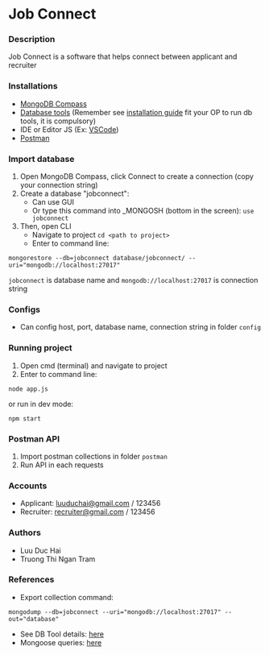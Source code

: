 # Job Connect

### Description
Job Connect is a software that helps connect between applicant and recruiter

### Installations
- [MongoDB Compass](https://www.mongodb.com/try/download/community) 
- [Database tools](https://www.mongodb.com/docs/database-tools/) (Remember see [installation guide](https://www.mongodb.com/docs/database-tools/installation/installation/) fit your OP to run db tools, it is compulsory)
- IDE or Editor JS (Ex: [VSCode](https://code.visualstudio.com/download))
- [Postman](https://www.postman.com/downloads/)

### Import database
1. Open MongoDB Compass, click Connect to create a connection (copy your connection string)
2. Create a database "jobconnect":
    - Can use GUI
    - Or type this command into _MONGOSH (bottom in the screen):
    `use jobconnect`
3. Then, open CLI 
    - Navigate to project `cd <path to project>`
    - Enter to command line: 
```
mongorestore --db=jobconnect database/jobconnect/ --uri="mongodb://localhost:27017"
```
`jobconnect` is database name and `mongodb://localhost:27017` is connection string

### Configs
- Can config host, port, database name, connection string in folder `config`

### Running project
1. Open cmd (terminal) and navigate to project
2. Enter to command line: 
```
node app.js
```
or run in dev mode:
```
npm start
```

### Postman API
1. Import postman collections in folder `postman`
2. Run API in each requests

### Accounts
- Applicant: luuduchai@gmail.com / 123456
- Recruiter: recruiter@gmail.com / 123456

### Authors
- Luu Duc Hai
- Truong Thi Ngan Tram

### References
- Export collection command:
```
mongodump --db=jobconnect --uri="mongodb://localhost:27017" --out="database"
```
- See DB Tool details: [here](https://www.mongodb.com/docs/database-tools/mongoimport/)
- Mongoose queries: [here](https://mongoosejs.com/docs/queries.html)

